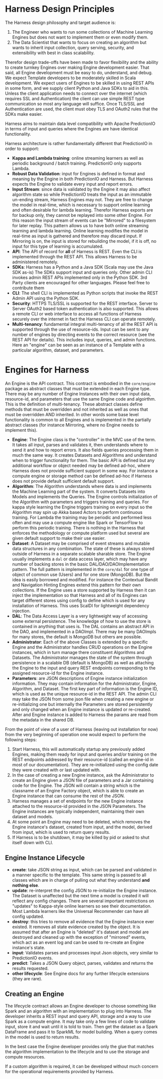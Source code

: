 # Harness Design Principles

The Harness design philosophy and target audience is:
 
 1. The Engineer who wants to run some collections of Machine Learning Engines but does not want to implement them or even modify them.
 2. The Data Scientist that wants to focus on creating an algorithm but wants to inherit input collection, query serving, security, and extensibility with best in class scalability.

Therefor design trade-offs have been made to favor flexibility and the ability to create turnkey Engines over making Engine development easier. That said, all Engine development must be easy to do, understand, and debug. We expect Template developers to be moderately skilled in Scala development. We expect users of Engines to be skilled in using REST APIs in some form, and we supply client Python and Java SDKs to aid in this. Unless the client application needs to connect over the internet (which requires SSL and Authentication) the client can use simple REST type communication so most any language will suffice. Once TLS/SSL and Authentication are used, the client must obey TLS and OAuth2 rules that the SDKs make easier.

Harness aims to maintain data level compatibility with Apache PredictionIO in terms of input and queries where the Engines are have identical functionality.

Harness architecture is rather fundamentally different that PredictionIO in order to support:

 - **Kappa and Lambda training**: online streaming learners as well as periodic background / batch training. PredictionIO only supports Lambda.
 - **Robust Data Validation**: input for Engines is defined in format and meaning by the Engine in both PredictionIO and Harness. But Harness expects the Engine to validate every input and report errors. 
 - **Input Stream**: since data is validated by the Engine it may also affect algorithm state so while PredictionIO treats the input as an immutable un-ending stream, Harness Engines may not. They are free to change the model in real-time, which is necessary to support online learning and often desirable for lambda learning. Therefor Harness exports are for backup only, they cannot be replayed into some other Engine. For this reason the input stream of events can be "Mirrored" to a filesystem for later replay. This pattern allows us to have both online streaming learning and lambda learning. Online learning modifies the model in real-time as input is gathered and therefore may discard input. If Mirroring is on, the input is stored for rebuilding the model, if it is off, no input for this type of learning is accumulated.  
 - **API**: The API of record for **all** of Harness is REST. Even the CLI is implemented through the REST API. This allows Harness to be administered remotely.
 - **SDKs**: Harness has a Python and a Java SDK (Scala may use the Java SDK as-is) The SDKs support input and queries only. Other admin CLI invokes admin REST APIs implemented only in the Python SDK. 3rd Party clients are encouraged for other languages. Please feel free to contribute them
 - **CLI**: The shell CLI is implemented as Python scripts that invoke the REST Admin API using the Python SDK.
 - **Security**: HTTPS TLS/SSL is supported for the REST interface. Server to Server OAuth2 based token authentication is also supported. This allows a remote CLI or web interface to access all functions of Harness securely over the internet in fact the Harness CLI can operate remotely.
 - **Multi-tenancy**: fundamental integral multi-tenancy of all the REST API is supported through the use of resource-ids. Input can be sent to any number of engines by directing events to the correct resource (see the REST API for details). This includes input, queries, and admin functions.  Here an "engine" can be seen as an instance of a Template with a particular algorithm, dataset, and parameters.

# Engines for Harness

An Engine is the API contract. This contract is embodied in the `core/engine` package as abstract classes that must be extended in each Engine type. There may be any number of Engine Instances with their own input data, resource-id, and parameters that use the same Engine code and algoirthm. This is the definition of multi-tenancy. These abstract classes define methods that must be overridden and not inherited as well as ones that must be overridden AND inherited. In other words some base level functionality is common to all Engines and is implemented in the  partially abstract classes (for instance Mirroring, where no Engine needs to implement this).

 - **Engine**: The Engine class is the "controller" in the MVC use of the term. It takes all input, parses and validates it, then understands where to send it and how to report errors. It also fields queries processing them in much the same way. It creates Datasets and Algorithms and understand when to trigger functionality for them. The basic API is defined but any additional workflow or object needed may be defined ad-hoc, where Harness does not provide sufficient support in some way. For instance a compute engine or storage method can be defined ad-hoc if Harness does not provide default sufficient default support.
 - **Algorithm**: The Algorithm understands where data is and implements the Machine Learning part of the system. It converts Datasets into Models and implements the Queries. The Engine controls initialization of the Algorithm with parameters and triggers training and queries. For kappa style learning the Engine triggers training on every input so the Algorithm may spin up Akka based Actors to perform continuous training. For Lambda the training may be periodic and performed less often and may use a compute engine like Spark or TensorFlow to perform this periodic training. There is nothing in the Harness that enforces the methodology or compute platform used but several are given default support to make their use easier.
 - **Dataset**: A Dataset may be comprised of event streams and mutable data structures in any combination. The state of these is always stored outside of Harness in a separate scalable sharable store. The Engine usually implements a `dal` or data access layer, which may have any number of backing stores in the basic DAL/DAO/DAOImplementation pattern. The full pattern is implemented in the `core/dal` for one type of object of common use (Users) and for one store (MongoDB). But the idea is easily borrowed and modified. For instance the Contextual Bandit and Navigation Hinting Engines extend this pattern for their own collections. If the Engine uses a store supported by Harness then it can inject the implementation so that Harness and all of its Engines can target different stores using config to define which is used for any installation of Harness. This uses ScalDI for lightweight dependency injection.
 - **DAL**: The Data Access Layer is a very lightweight way of accessing some external persistence. The knowledge of how to use the store is contained in anything that uses is. The DAL contains an abstract API in the DAO, and implemented in a DAOImpl. There may be many DAOImpls for many stores, the default is MongoDB but others are possible.
 - **Administrator**: Each of the above Classes is extended by a specific Engine and the Administrator handles CRUD operations on the Engine instances, which in turn manage there constituent Algorithms and Datasets. The Administrator manages the state of the system through persistence in a scalable DB (default is MongoDB) as well as attaching the Engine to the input and query REST endpoints corresponding to the assigned resource-id for the Engine instance.
 - **Parameters**: are JSON descriptions of Engine instance initialization information. They may contain information for the Administrator, Engine, Algorithm, and Dataset. The first key part of information is the Engine ID, which is used as the unique resource-id in the REST API. The admin CLI may take the JSON from some json file when creating a new engine or re-initializing one but internally the Parameters are stored persistently and only changed when an Engine instance is updated or re-created. After and Engine instance is added to Harness the params are read from the metadata in the shared DB.

From the point of view of a user of Harness (leaving out installation for now) from the very beginning of operation one would expect to perform the following steps:

 1. Start Harness, this will automatically startup any previously added Engines, making them ready for input and queries and/or training on the REST endpoints addressed by their resource-id (called an engine-id in most of our documentation). They are re-initialized using the config date they were created with or last updated with.
 2. In the case of creating a new Engine instance, ask the Administrator to create an Engine given a JSON file of parameters and a Jar containing code for the Engine. The JSON will contain a string which is the classname of an Engine Factory object, which is able to create an Engine instance that can consume the rest of the JSON.
 3. Harness manages a set of endpoints for the new Engine instance attached to the resource-id provided in the JSON Parameters. The Engine instances are typically independent, maintaining their own dataset and models.
 4. At some point an Engine may need to be deleted, which removes the Engine instance's dataset, created from input, and  the model, derived from input, which is used to return query results.
 5. If Harness is to be shutdown, it may be killed by pid or asked to shut itself down with CLI.

## Engine Instance Lifecycle
 
  - **create**: take JSON string as input, which can be parsed and validated in a manner specific to the template. This same string is passed to all classes which are in charge of pulling out what they understand **and nothing else**. 
  - **update**: re-interpret the config JSON to re-initialize the Engine instance. The Dataset is unaffected but the next time a model is created it will reflect any config changes. There are several important restrictions on "updates" to Kappa-style online learners so see their documentation. Most Lambda learners like the Universal Recommender can have all config updated.
  - **destroy**: this tries to remove all evidence that the Engine instance ever existed. It removes all state evidence created by the object. It is assumed that after an Engine is "deleted" it's dataset and model are destroyed and cleaned up with the exception of "mirrored" events, which act as an event log and can be used to re-create an Engine instance's state.
  - **input**: Validates parses and processes input Json objects, very similar to PredictionIO events.
  - **predict**: Takes a JSON Query object, parses, validates and returns the results requested.
  - **other lifecycle**: See Engine docs for any further lifecycle extensions (they are rare).

## Creating an Engine

The lifecycle contract allows an Engine developer to choose something like Spark and an algorithm with an implementation to plug into Harness. The developer inherits a REST input and query API, storage and a way to use Spark as a compute engine. It may take only a few lines of code to validate input, store it and wait until it is told to train. Then get the dataset as a Spark DataFrame and pass it to SparkML for model building. When a query comes in the model is used to return results.

In the best case the Engine developer provides only the glue that matches the algorithm implementation to the lifecycle and to use the storage and compute resources.

If a custom algorithm is required, it can be developed without much concern for the operational requirements provided by Harness.

